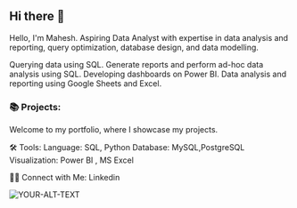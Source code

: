 ## Hi there 👋

Hello, I'm Mahesh. Aspiring Data Analyst with expertise in data analysis and reporting, query optimization, database design, and data modelling.

Querying data using SQL.
Generate reports and perform ad-hoc data analysis using SQL.
Developing dashboards on Power BI.
Data analysis and reporting using Google Sheets and Excel.

### 📚 Projects:
Welcome to my portfolio, where I showcase my projects.

🛠️ Tools:
Language: SQL, Python
Database:   MySQL,PostgreSQL
Visualization: Power BI , MS Excel

👋🏻 Connect with Me:
Linkedin

<picture>
 <source media="(prefers-color-scheme: dark)" srcset="YOUR-DARKMODE-IMAGE">
 <source media="(prefers-color-scheme: light)" srcset="YOUR-LIGHTMODE-IMAGE">
 <img alt="YOUR-ALT-TEXT" src="YOUR-DEFAULT-IMAGE">
</picture>

